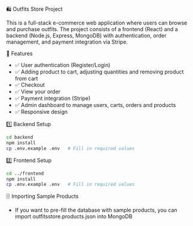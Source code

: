 🛍️ Outfits Store Project

This is a full-stack e-commerce web application where users can browse and purchase outfits. The project consists of a frontend (React) and a backend (Node.js, Express, MongoDB) with authentication, order management, and payment integration via Stripe.

🚀 Features
- ✅ User authentication (Register/Login)
- ✅ Adding product to cart, adjusting quantities and removing product from cart
- ✅ Checkout
- ✅ View your order
- ✅ Payment integration (Stripe)
- ✅ Admin dashboard to manage users, carts, orders and products
- ✅ Responsive design

1️⃣ Backend Setup
  ```bash
  cd backend
  npm install
  cp .env.example .env   # Fill in required values
  ```
2️⃣ Frontend Setup
  ```bash
  cd ../frontend
  npm install
  cp .env.example .env   # Fill in required values
  ```
🗄️ Importing Sample Products
- If you want to pre-fill the database with sample products, you can import outfitsstore.products.json into MongoDB
